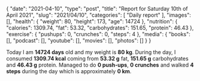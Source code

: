 {
    "date": "2021-04-10",
    "type": "post",
    "title": "Report for Saturday 10th of April 2021",
    "slug": "2021\/04\/10",
    "categories": [
        "Daily report"
    ],
    "images": [],
    "health": {
        "weight": 80,
        "height": 173,
        "age": 14724
    },
    "nutrition": {
        "calories": 1309.74,
        "fat": 53.32,
        "carbohydrates": 151.65,
        "protein": 46.43
    },
    "exercise": {
        "pushups": 0,
        "crunches": 0,
        "steps": 4
    },
    "media": {
        "books": [],
        "podcast": [],
        "youtube": [],
        "movies": [],
        "photos": []
    }
}

Today I am <strong>14724 days</strong> old and my weight is <strong>80 kg</strong>. During the day, I consumed <strong>1309.74 kcal</strong> coming from <strong>53.32 g</strong> fat, <strong>151.65 g</strong> carbohydrates and <strong>46.43 g</strong> protein. Managed to do <strong>0 push-ups</strong>, <strong>0 crunches</strong> and walked <strong>4 steps</strong> during the day which is approximately <strong>0 km</strong>.